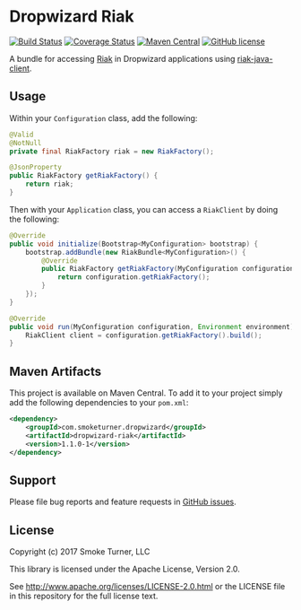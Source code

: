 Dropwizard Riak
===============
[![Build Status](https://travis-ci.org/smoketurner/dropwizard-riak.svg?branch=master)](https://travis-ci.org/smoketurner/dropwizard-riak)
[![Coverage Status](https://coveralls.io/repos/smoketurner/dropwizard-riak/badge.svg?branch=master)](https://coveralls.io/r/smoketurner/dropwizard-riak?branch=master)
[![Maven Central](https://img.shields.io/maven-central/v/com.smoketurner.dropwizard/dropwizard-riak.svg?style=flat-square)](https://maven-badges.herokuapp.com/maven-central/com.smoketurner.dropwizard/dropwizard-riak/)
[![GitHub license](https://img.shields.io/github/license/smoketurner/dropwizard-riak.svg?style=flat-square)](https://github.com/smoketurner/dropwizard-riak/tree/master)

A bundle for accessing [Riak](http://www.basho.com/riak) in Dropwizard applications using [riak-java-client](https://github.com/basho/riak-java-client).

Usage
-----

Within your `Configuration` class, add the following:

```java
@Valid
@NotNull
private final RiakFactory riak = new RiakFactory();

@JsonProperty
public RiakFactory getRiakFactory() {
    return riak;
}
```

Then with your `Application` class, you can access a `RiakClient` by doing the following:

```java
@Override
public void initialize(Bootstrap<MyConfiguration> bootstrap) {
    bootstrap.addBundle(new RiakBundle<MyConfiguration>() {
        @Override
        public RiakFactory getRiakFactory(MyConfiguration configuration) {
            return configuration.getRiakFactory();
        }
    });
}

@Override
public void run(MyConfiguration configuration, Environment environment) throws Exception {
    RiakClient client = configuration.getRiakFactory().build();
}
```

Maven Artifacts
---------------

This project is available on Maven Central. To add it to your project simply add the following dependencies to your `pom.xml`:

```xml
<dependency>
    <groupId>com.smoketurner.dropwizard</groupId>
    <artifactId>dropwizard-riak</artifactId>
    <version>1.1.0-1</version>
</dependency>
```

Support
-------

Please file bug reports and feature requests in [GitHub issues](https://github.com/smoketurner/dropwizard-riak/issues).


License
-------

Copyright (c) 2017 Smoke Turner, LLC

This library is licensed under the Apache License, Version 2.0.

See http://www.apache.org/licenses/LICENSE-2.0.html or the LICENSE file in this repository for the full license text.
